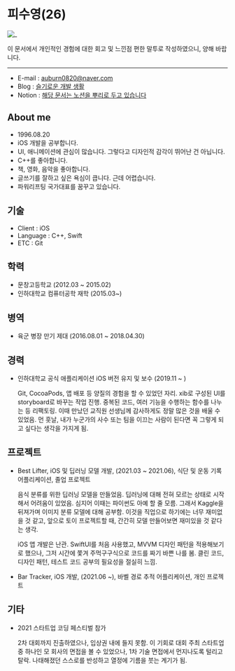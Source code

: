 # 피수영(26)
![_](https://user-images.githubusercontent.com/52224922/123888268-17a1df80-d98e-11eb-8531-827003bc731e.png)

이 문서에서 개인적인 경험에 대한 회고 및 느낀점 편한 말투로 작성하였으니, 양해 바랍니다.

---
- E-mail : auburn0820@naver.com
- Blog : [슬기로운 개발 생활](https://blog.naver.com/auburn0820)
- Notion : [해당 문서는 노션을 뿌리로 두고 있습니다](https://www.notion.so/b75071f02e024bc797be643995b0a9c3)

## About me
- 1996.08.20
- iOS 개발을 공부합니다.
- UI, 애니메이션에 관심이 많습니다. 그렇다고 디자인적 감각이 뛰어난 건 아닙니다.
- C++를 좋아합니다.
- 책, 영화, 음악을 좋아합니다.
- 글쓰기를 잘하고 싶은 욕심이 큽니다. 근데 어렵습니다.
- 파워리프팅 국가대표를 꿈꾸고 있습니다.

## 기술

- Client : iOS
- Language : C++, Swift
- ETC : Git

## 학력

- 문창고등학교 (2012.03 ~ 2015.02)
- 인하대학교 컴퓨터공학 재학 (2015.03~)

## 병역

- 육군 병장 만기 제대 (2016.08.01 ~ 2018.04.30)

## 경력

- 인하대학교 공식 애플리케이션 iOS 버전 유지 및 보수 (2019.11 ~ )

    Git, CocoaPods, 앱 배포 등 양질의 경험을 할 수 있었던 자리. xib로 구성된 UI를 storyboard로 바꾸는 작업 진행. 중복된 코드, 여러 기능을 수행하는 함수를 나누는 등 리팩토링. 이때 만났던 교직원 선생님께 감사하게도 정말 많은 것을 배울 수 있었음. 먼 훗날, 내가 누군가의 사수 또는 팀을 이끄는 사람이 된다면 꼭 그렇게 되고 싶다는 생각을 가지게 됨.

## 프로젝트

- Best Lifter, iOS 및 딥러닝 모델 개발, (2021.03 ~ 2021.06), 식단 및 운동 기록 어플리케이션, 졸업 프로젝트

    음식 분류를 위한 딥러닝 모델을 만들었음. 딥러닝에 대해 전혀 모르는 상태로 시작해서 어려움이 있었음. 심지어 이때는 파이썬도 아예 할 줄 모름. 그래서 Kaggle을 뒤져가며 이미지 분류 모델에 대해 공부함. 이것을 직업으로 하기에는 너무 재미없을 것 같고, 앞으로 토이 프로젝트할 때, 간간히 모델 만들어보면 재미있을 것 같다는 생각.

    iOS 앱 개발은 난관. SwiftUI를 처음 사용했고, MVVM 디자인 패턴을 적용해보기로 했으나, 그저 시간에 쫓겨 주먹구구식으로 코드를 짜기 바쁜 나를 봄. 클린 코드, 디자인 패턴, 테스트 코드 공부의 필요성을 절실히 느낌.

- Bar Tracker, iOS 개발, (2021.06 ~), 바벨 경로 추적 어플리케이션, 개인 프로젝트

## 기타
- 2021 스타트업 코딩 페스티벌 참가

    2차 대회까지 진출하였으나, 입상권 내에 들지 못함. 이 기회로 대회 주최 스타트업 중 하나인 모 회사의 면접을 볼 수 있었으나, 1차 기술 면접에서 먼지나도록 털리고 탈락. 나태해졌던 스스로를 반성하고 열정에 기름을 붓는 계기가 됨.
